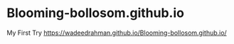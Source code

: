 # Blooming-bollosom.github.io
My First Try
https://wadeedrahman.github.io/Blooming-bollosom.github.io/
